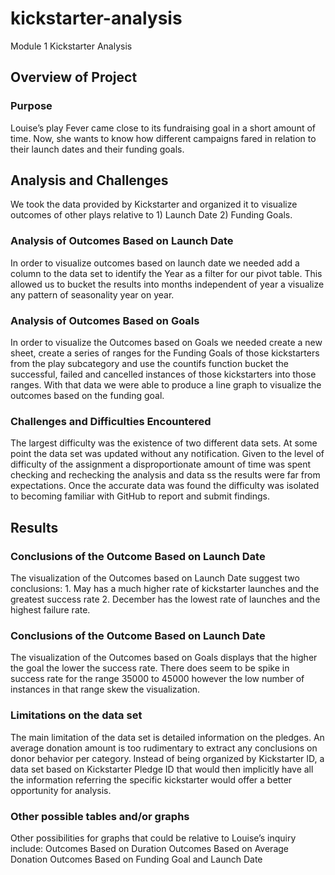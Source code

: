 # kickstarter-analysis
Module 1 Kickstarter Analysis
## Overview of Project

### Purpose

Louise’s play Fever came close to its fundraising goal in a short amount of time. Now, she wants to know how different campaigns fared in relation to their launch dates and their funding goals. 

## Analysis and Challenges

We took the data provided by Kickstarter and organized it to visualize outcomes of other plays relative to 1) Launch Date 2) Funding Goals.  


### Analysis of Outcomes Based on Launch Date
In order to visualize outcomes based on launch date we needed add a column to the data set to identify the Year as a filter for our pivot table. This allowed us to bucket the results into months independent of year a visualize any pattern of seasonality year on year. 

### Analysis of Outcomes Based on Goals
In order to visualize the Outcomes based on Goals we needed create a new sheet, create a series of ranges for the Funding Goals of those kickstarters from the play subcategory and use the countifs function bucket the successful, failed and cancelled instances of those kickstarters into those ranges.  With that data we were able to produce a line graph to visualize the outcomes based on the funding goal. 


### Challenges and Difficulties Encountered
The largest difficulty was the existence of two different data sets. At some point the data set was updated without any notification. Given to the level of difficulty of the assignment a disproportionate amount of time was spent checking and rechecking the analysis and data ss the results were far from expectations. Once the accurate data was found the difficulty was isolated to becoming familiar with GitHub to report and submit findings. 

## Results

### Conclusions of the Outcome Based on Launch Date
The visualization of the Outcomes based on Launch Date suggest two conclusions: 1. May has a much higher rate of kickstarter launches and the greatest success rate 2. December has the lowest rate of launches and the highest failure rate.   

### Conclusions of the Outcome Based on Launch Date
The visualization of the Outcomes based on Goals displays that the higher the goal the lower the success rate.  There does seem to be spike in success rate for the range 35000 to 45000 however the low number of instances in that range skew the visualization.


### Limitations on the data set 
The main limitation of the data set is detailed information on the pledges.  An average donation amount is too rudimentary to extract any conclusions on donor behavior per category.  Instead of being organized by Kickstarter ID, a data set based on Kickstarter Pledge ID that would then implicitly have all the information referring the specific kickstarter would offer a better opportunity for analysis.  

### Other possible tables and/or graphs
Other possibilities for graphs that could be relative to Louise’s inquiry include:
Outcomes Based on Duration
Outcomes Based on Average Donation
Outcomes Based on Funding Goal and Launch Date 
